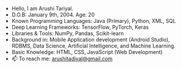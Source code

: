 - Hello, I am Arushi Tariyal.
- D.O.B: January 9th, 2004. Age: 20
- Known Programming Languages: Java (Primary), Python, XML, SQL
- Deep Learning Frameworks: TensorFlow, PyTorch, Keras
- Libraries & Tools: NumPy, Pandas, Scikit-learn
- Background in: Mobile Application development (Android Studio), RDBMS, Data Science, Artificial Intelligence, and Machine Learning.
- Basic Knowledge: HTML, CSS, JavaScript (Web Development)
- 📫 To reach me: arushitadiyal@gmail.com
